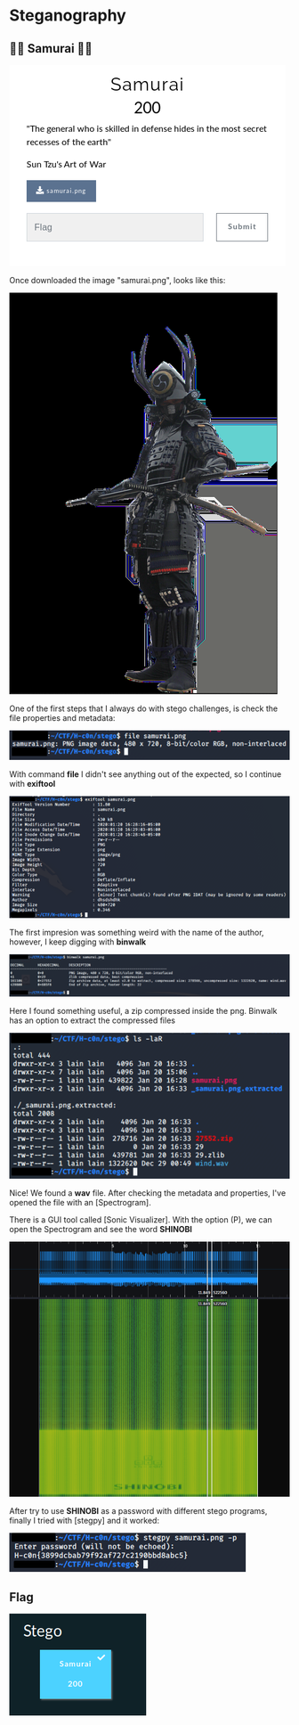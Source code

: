 # Steganography

## 🐱‍👤 Samurai 🐱‍👤

![Screenshot](https://raw.githubusercontent.com/Gh05t1nTh3SSH/Write-ups/master/CTF/H-c0n%202020/Images/Samurai/samurai_title.png)

Once downloaded the image "samurai.png", looks like this:

![Screenshot](https://github.com/Gh05t1nTh3SSH/Write-ups/blob/master/CTF/H-c0n%202020/Images/Samurai/samu.png)

One of the first steps that I always do with stego challenges, is check the file properties and metadata:

![Screenshot](https://raw.githubusercontent.com/Gh05t1nTh3SSH/Write-ups/master/CTF/H-c0n%202020/Images/Samurai/filesamu.png)

With command **file** I didn't see anything out of the expected, so I continue with **exiftool**

![Screenshot](https://raw.githubusercontent.com/Gh05t1nTh3SSH/Write-ups/master/CTF/H-c0n%202020/Images/Samurai/exiftool.png)

The first impresion was something weird with the name of the author, however, I keep digging with **binwalk**

![Screenshot](https://raw.githubusercontent.com/Gh05t1nTh3SSH/Write-ups/master/CTF/H-c0n%202020/Images/Samurai/binwalk.png)

Here I found something useful, a zip compressed inside the png. Binwalk has an option to extract the compressed files

![Screenshot](https://github.com/Gh05t1nTh3SSH/Write-ups/blob/master/CTF/H-c0n%202020/Images/Samurai/listextract.png)

Nice! We found a **wav** file. After checking the metadata and properties, I've opened the file with an [Spectrogram].

There is a GUI tool called [Sonic Visualizer]. With the option (P), we can open the Spectrogram and see the word **SHINOBI**

![Screenshot](https://raw.githubusercontent.com/Gh05t1nTh3SSH/Write-ups/master/CTF/H-c0n%202020/Images/Samurai/spectro.png)

After try to use **SHINOBI** as a password with different stego programs, finally I tried with [stegpy] and it worked:

![Screenshot](https://raw.githubusercontent.com/Gh05t1nTh3SSH/Write-ups/master/CTF/H-c0n%202020/Images/Samurai/stegpy.png)

## Flag



![Screenshot](https://raw.githubusercontent.com/Gh05t1nTh3SSH/Write-ups/master/CTF/H-c0n%202020/Images/Samurai/complete.png)
